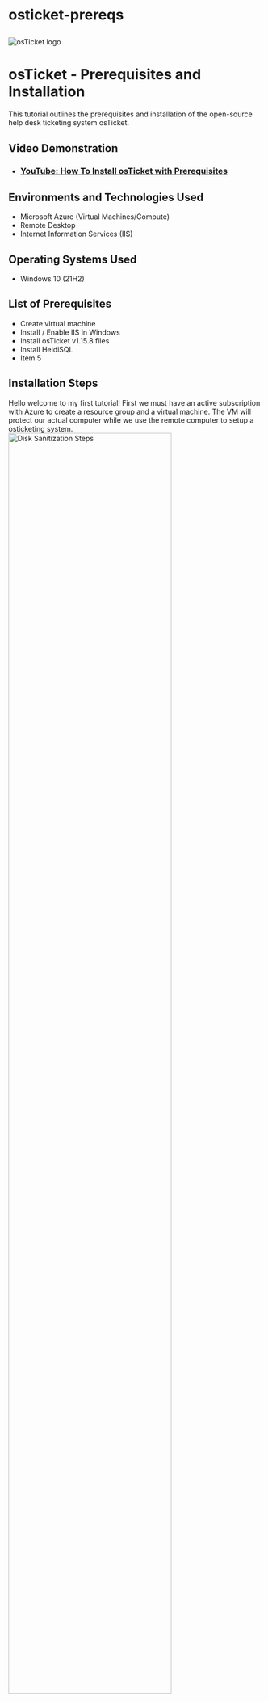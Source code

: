 # osticket-prereqs<p align="center">
<img src="https://i.imgur.com/Clzj7Xs.png" alt="osTicket logo"/>
</p>

<h1>osTicket - Prerequisites and Installation</h1>
This tutorial outlines the prerequisites and installation of the open-source help desk ticketing system osTicket.<br />


<h2>Video Demonstration</h2>

- ### [YouTube: How To Install osTicket with Prerequisites](https://www.youtube.com)

<h2>Environments and Technologies Used</h2>

- Microsoft Azure (Virtual Machines/Compute)
- Remote Desktop
- Internet Information Services (IIS)

<h2>Operating Systems Used </h2>

- Windows 10</b> (21H2)

<h2>List of Prerequisites</h2>

- Create virtual machine 
- Install / Enable IIS in Windows
- Install osTicket v1.15.8 files
- Install HeidiSQL
- Item 5

<h2>Installation Steps</h2>

<p> Hello welcome to my first tutorial! First we must have an active subscription with Azure to create a resource group and a virtual machine. The VM will protect our actual computer while we use the remote computer to setup a osticketing system. 
<img src=https://i.imgur.com/8aYi62y.png height="80%" width="80%" alt="Disk Sanitization Steps"/>
</p>
<p>

  Next we will use the public ip address from the vm to connect into and install ISS by opening the control panal from the start menu.Select turn windows features on or off at the top left and enable Internet Information Services.
<img src=https://i.imgur.com/giNG5GS.png height="80%" width="80%" alt="Disk Sanitization Steps"/>

</p>Download Web Platform installer this helps other web applications run smoothly, here is a link to that application https://drive.google.com/drive/folders/1APMfNyfNzcxZC6EzdaNfdZsUwxWYChf6
<br />

<p>
<img src=https://i.imgur.com/sspi8MP.png height="80%" width="80%" alt="Disk Sanitization Steps"/>
</p>
<p>
Next we will install these items that are required for the osticketing system to work. 
</p><img src=https://i.imgur.com/52biG6y.png height="80%" width="80%" alt="Disk Sanitization Steps"/>
<br />
Now we can use IIS to browse 80 folder and osTicket installer should pop up its own webpage.PHP is a programming language and uses a mysql database to store information.


<img src=https://i.imgur.com/baw1rsr.png height="80%" width="80%" alt="Disk Sanitization Steps"/>
</p>
<p>
Now we can go into IIS and open PhP managenment and navigate down to OSticket, so that we can enable php_intl.dll and php_opcache.dll. We should be able to refresh osticket now.
</p>
<img src=https://i.imgur.com/SXhmCFb.png height="80%" width="80%" alt="Disk Sanitization Steps"/>
</p>
<p>
Next we will go threw files on Windows (C:) and go to include in the osticket and change ost-sampleconfig.php into ost-config.php
<p>
<img src=https://i.imgur.com/85kpZjm.png height="80%" width="80%" alt="Disk Sanitization Steps"/>
